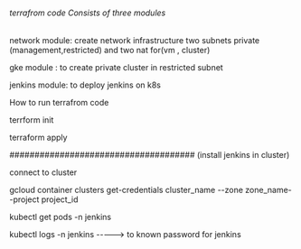 ######  terrafrom code Consists of three modules

network module: create network infrastructure two subnets private (management,restricted) and two nat for(vm , cluster)

gke module : to create private cluster in restricted subnet

jenkins module: to deploy jenkins on k8s

How to run terrafrom code

terrform init 

terraform apply

#####################################
(install jenkins in cluster)


connect to cluster

gcloud container clusters get-credentials cluster_name --zone zone_name--project project_id


kubectl get pods -n jenkins

kubectl logs  <jenkins-pod-id>  -n jenkins       -----> to known password for jenkins
  
